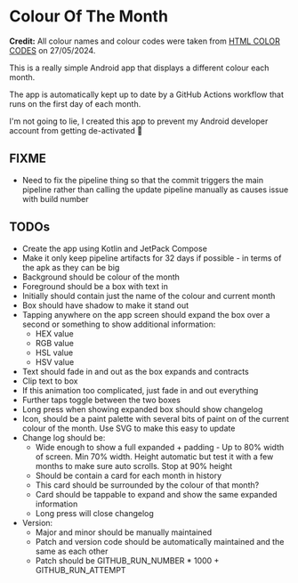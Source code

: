 # Colour Of The Month

**Credit:** All colour names and colour codes were taken from [HTML COLOR CODES](https://htmlcolorcodes.com/color-names/) on 27/05/2024.

This is a really simple Android app that displays a different colour each month.

The app is automatically kept up to date by a GitHub Actions workflow that runs on the first day of each month.

I'm not going to lie, I created this app to prevent my Android developer account from getting de-activated 🙂

## FIXME

* Need to fix the pipeline thing so that the commit triggers the main pipeline rather than calling the update pipeline manually as causes issue with build number

## TODOs

* Create the app using Kotlin and JetPack Compose
* Make it only keep pipeline artifacts for 32 days if possible - in terms of the apk as they can be big
* Background should be colour of the month
* Foreground should be a box with text in
* Initially should contain just the name of the colour and current month
* Box should have shadow to make it stand out
* Tapping anywhere on the app screen should expand the box over a second or something to show additional information:
  * HEX value
  * RGB value
  * HSL value
  * HSV value
* Text should fade in and out as the box expands and contracts
* Clip text to box
* If this animation too complicated, just fade in and out everything
* Further taps toggle between the two boxes
* Long press when showing expanded box should show changelog
* Icon, should be a paint palette with several bits of paint on of the current colour of the month. Use SVG to make this easy to update
* Change log should be:
  * Wide enough to show a full expanded + padding - Up to 80% width of screen. Min 70% width. Height automatic but test it with a few months to make sure auto scrolls. Stop at 90% height
  * Should be contain a card for each month in history
  * This card should be surrounded by the colour of that month?
  * Card should be tappable to expand and show the same expanded information
  * Long press will close changelog
* Version:
  * Major and minor should be manually maintained
  * Patch and version code should be automatically maintained and the same as each other
  * Patch should be GITHUB_RUN_NUMBER * 1000 + GITHUB_RUN_ATTEMPT
